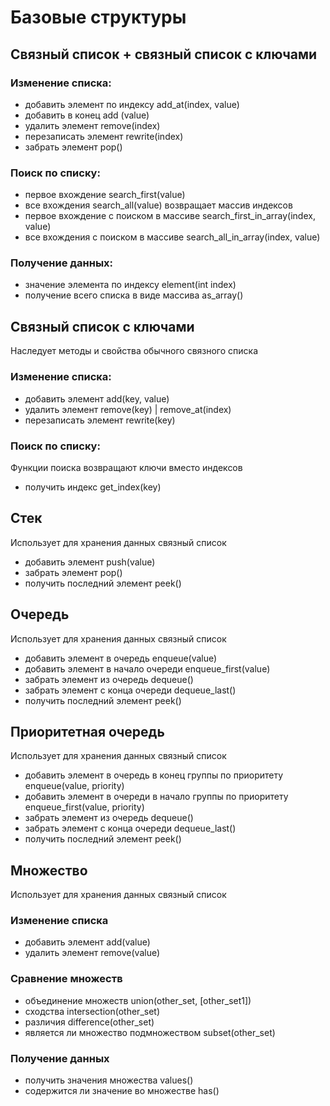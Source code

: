 # Базовые структуры
## Связный список + связный список с ключами
### Изменение списка:
- добавить элемент по индексу add_at(index, value)
- добавить в конец add (value)
- удалить элемент remove(index)
- перезаписать элемент rewrite(index)
- забрать элемент pop()

### Поиск по списку:
- первое вхождение search_first(value)
- все вхождения search_all(value) возвращает массив индексов
- первое вхождение с поиском в массиве search_first_in_array(index, value)
- все вхождения с поиском в массиве search_all_in_array(index, value)

### Получение данных:
- значение элемента по индексу element(int index)
- получение всего списка в виде массива as_array()


## Связный список с ключами
Наследует методы и свойства обычного связного списка
### Изменение списка:
- добавить элемент add(key, value)
- удалить элемент remove(key) | remove_at(index)
- перезаписать элемент rewrite(key)
### Поиск по списку:
Функции поиска возвращают ключи вместо индексов
- получить индекс get_index(key)


## Стек
Использует для хранения данных связный список
- добавить элемент push(value)
- забрать элемент pop()
- получить последний элемент peek()


## Очередь
Использует для хранения данных связный список
- добавить элемент в очередь enqueue(value)
- добавить элемент в начало очереди enqueue_first(value)
- забрать элемент из очередь dequeue()
- забрать элемент с конца очереди dequeue_last()
- получить последний элемент peek()


## Приоритетная очередь
Использует для хранения данных связный список
- добавить элемент в очередь в конец группы по приоритету enqueue(value, priority)
- добавить элемент в очереди в начало группы по приоритету enqueue_first(value, priority)
- забрать элемент из очередь dequeue()
- забрать элемент с конца очереди dequeue_last()
- получить последний элемент peek()


## Множество
Использует для хранения данных связный список

### Изменение списка
- добавить элемент add(value)
- удалить элемент remove(value)

### Сравнение множеств
- объединение множеств union(other_set, [other_set1])
- сходства intersection(other_set)
- различия difference(other_set)
- является ли множество подмножеством subset(other_set)

### Получение данных
- получить значения множества values()
- содержится ли значение во множестве has()
